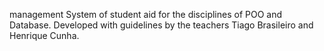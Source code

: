 management System of student aid for the disciplines of POO and Database. 
Developed with guidelines by the teachers Tiago Brasileiro and Henrique Cunha.